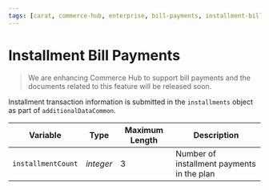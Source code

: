 ```yaml
---
tags: [carat, commerce-hub, enterprise, bill-payments, installment-bill-payments]
---
```


# Installment Bill Payments

<!-- theme: danger -->
> We are enhancing Commerce Hub to support bill payments and the documents related to this feature will be released soon.

Installment transaction information is submitted in the `installments` object as part of `additionalDataCommon`.

| Variable | Type | Maximum Length | Description |
| -------- | -- | ------------ | ------------------ |
| `installmentCount` | *integer* | 3 | Number of installment payments in the plan |